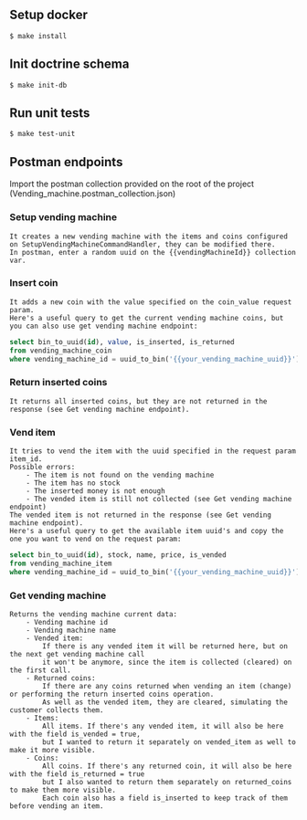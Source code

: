 ## Setup docker
`$ make install`

## Init doctrine schema
`$ make init-db`

## Run unit tests
`$ make test-unit`

## Postman endpoints
Import the postman collection provided on the root of the project (Vending_machine.postman_collection.json)
### Setup vending machine
    It creates a new vending machine with the items and coins configured on SetupVendingMachineCommandHandler, they can be modified there.
    In postman, enter a random uuid on the {{vendingMachineId}} collection var.

### Insert coin
    It adds a new coin with the value specified on the coin_value request param.
    Here's a useful query to get the current vending machine coins, but you can also use get vending machine endpoint:
```sql
select bin_to_uuid(id), value, is_inserted, is_returned
from vending_machine_coin
where vending_machine_id = uuid_to_bin('{{your_vending_machine_uuid}}');
```

### Return inserted coins
    It returns all inserted coins, but they are not returned in the response (see Get vending machine endpoint).

### Vend item
    It tries to vend the item with the uuid specified in the request param item_id.
    Possible errors:
        - The item is not found on the vending machine
        - The item has no stock
        - The inserted money is not enough
        - The vended item is still not collected (see Get vending machine endpoint)
    The vended item is not returned in the response (see Get vending machine endpoint).
    Here's a useful query to get the available item uuid's and copy the one you want to vend on the request param:
```sql
select bin_to_uuid(id), stock, name, price, is_vended
from vending_machine_item
where vending_machine_id = uuid_to_bin('{{your_vending_machine_uuid}}');
```
### Get vending machine
    Returns the vending machine current data:
        - Vending machine id
        - Vending machine name
        - Vended item:
            If there is any vended item it will be returned here, but on the next get vending machine call
            it won't be anymore, since the item is collected (cleared) on the first call.
        - Returned coins:
            If there are any coins returned when vending an item (change) or performing the return inserted coins operation.
            As well as the vended item, they are cleared, simulating the customer collects them.
        - Items:
            All items. If there's any vended item, it will also be here with the field is_vended = true,
            but I wanted to return it separately on vended_item as well to make it more visible.
        - Coins:
            All coins. If there's any returned coin, it will also be here with the field is_returned = true
            but I also wanted to return them separately on returned_coins to make them more visible.
            Each coin also has a field is_inserted to keep track of them before vending an item.